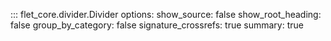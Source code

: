 ::: flet_core.divider.Divider
options:
show_source: false
show_root_heading: false
group_by_category: false
signature_crossrefs: true
summary: true
